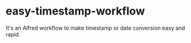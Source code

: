 # easy-timestamp-workflow
It's an Alfred workflow to make timestamp or date conversion easy and rapid.
